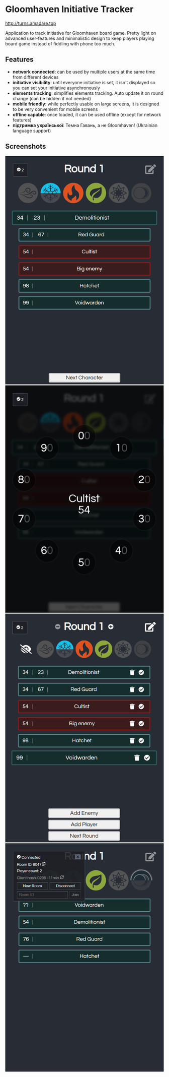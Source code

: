 # Gloomhaven Initiative Tracker

http://turns.amadare.top

Application to track initiative for Gloomhaven board game. 
Pretty light on advanced user-features and minimalistic design to keep players playing board game instead of fiddling with phone too much.

## Features

- **network connected**: can be used by multiple users at the same time from different devices
- **initiative visibility**: until everyone initiative is set, it isn't displayed so you can set your initiative asynchronously
- **elements tracking**: simplifies elements tracking. Auto update it on round change (can be hidden if not needed)
- **mobile friendly**: while perfectly usable on large screens, it is designed to be very convenient for mobile screens
- **offline capable**: once loaded, it can be used offline (except for network features)
- **підтримка української**: Темна Гавань, а не Gloomhaven! (Ukrainian language support)

## Screenshots

![image0](./readme/image_0.png)
![image1](./readme/image_1.png)
![image2](./readme/image_2.png)
![image3](./readme/image_3.png)
